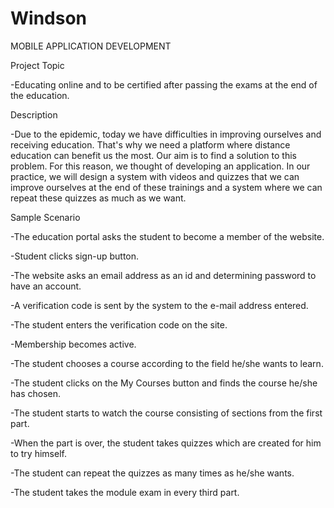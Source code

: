 # Windson

MOBILE APPLICATION DEVELOPMENT 

Project Topic

-Educating online and to be certified after passing the exams at the end of the education.

Description

-Due to the epidemic, today we have difficulties in improving ourselves and receiving education. That's why we need a platform where distance education can benefit us the most. Our aim is to find a solution to this problem. For this reason, we thought of developing an application. In our practice, we will design a system with videos and quizzes that we can improve ourselves at the end of these trainings and a system where we can repeat these quizzes as much as we want. 

Sample Scenario

-The education portal asks the student to become a member of the website.

-Student clicks sign-up button.

-The website asks an email address as an id and determining password to have an account.

-A verification code is sent by the system to the e-mail address entered.

-The student enters the verification code on the site.

-Membership becomes active.

-The student chooses a course according to the field he/she wants to learn.

-The student clicks on the My Courses button and finds the course he/she has chosen.

-The student starts to watch the course consisting of sections from the first part.

-When the part is over, the student takes quizzes which are created for him to try himself.

-The student can repeat the quizzes as many times as he/she wants.

-The student takes the module exam in every third part.
